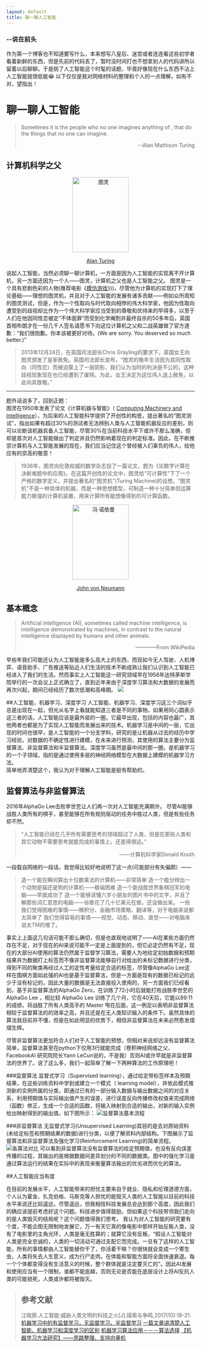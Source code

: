 ```yaml
---
layout: default
title: 聊一聊人工智能
---
```

### --说在前头
作为第一个博客也不知道要写什么，本来想写八皇后、迷宫或者连连看这些初学者看着新鲜的东西，但是先前的代码丢了，暂时没时间打也不想拿别人的代码讲所以留着以后聊聊。于是挑了人工智能这个时髦的话题，毕竟好像现在什么东西不沾上人工智能就很低能:joy: 以下仅仅是我对网络材料的整理和个人的一点理解，如有不对，望指出！

# 聊一聊人工智能
> Sometimes it is the people who no one imagines anything of , that do the things that no one can imagine.
> <p align="right">--Alan Mathison Turing</p>


## 计算机科学之父

<div align="center">
<img  src="images/turing.jpg" width = "150" height = "200" title="图灵" alt="图灵" />

[Alan Turing](https://zh.wikipedia.org/wiki/%E8%89%BE%E4%BC%A6%C2%B7%E5%9B%BE%E7%81%B5)
</div>

说起人工智能，当然必须聊一聊计算机，一方面是因为人工智能的实现离不开计算机，另一方面还因为一个人——图灵，计算机之父也是人工智能之父。
图灵是一个具有悲剧色彩的人物(推荐电影《[模仿游戏](https://movie.douban.com/subject/10463953/)》))，尽管他为计算机的实现打下了理论基础——理想的图灵机，并且对于人工智能的发展有诸多贡献——例如众所周知的图灵测试，但是，作为一个性取向与时代取向相悖的伟大科学家，他因为性取向遭受到的歧视却比作为一个伟大科学家应当受到的尊敬和优待来的早得多，以至于人们在他因同性恋被定“不体面罪”而受到化学阉割并最终自杀的50多年后，英国首相布朗才在一份几千人签名请愿书下向这位计算机之父和二战英雄做了官方道歉：“我们很抱歉。你本该被更好对待。(We are sorry. You deserved so much better.)”
>2013年12月24日，在英国司法部长Chris Grayling的要求下，英国女王向图灵颁发了皇家赦免。英国司法部长宣布，“图灵的晚年生活因为其同性取向（同性恋）而被迫蒙上了一层阴影，我们认为当时的判决是不公的，这种歧视现象现在也已经遭到了废除。为此，女王决定为这位伟人送上赦免，以此向其致敬。”
***
题外话说多了，回到正题：<br />
图灵在1950年发表了论文《计算机器与智能》（ [Computing Machinery and Intelligence](https://www.csee.umbc.edu/courses/471/papers/turing.pdf)），为后来的人工智能科学提供了开创性的构思，提出著名的“图灵测试”，指出如果有超过30%的测试者无法辨别人类与人工智能机器反应的差别，则可以论断该机器具备人工智能，尽管30%在当前科技水平下或许不那么准确，但却是首次对人工智能做出了判定并且仍然影响着现在的判定标准。因此，在不断推崇计算机与人工智能发展的现在，我们应当记住这个曾经被人们辜负的伟人，给他应有的崇高的敬意！

>1936年，图灵向伦敦权威的数学杂志投了一篇论文，题为《论数字计算在决断难题中的应用》。在这篇开创性的论文中，图灵给“可计算性”下了一个严格的数学定义，并提出著名的“图灵机”(Turing Machine)的设想。“图灵机”不是一种具体的机器，而是一种思想模型，可制造一种十分简单但运算能力极强的计算机装置，用来计算所有能想像得到的可计算函数。


<div align="center">
<img float="center" src="images/JohnvonNeumann-LosAlamos.gif" width="150" height="200" title="冯·诺依曼 "alt="冯·诺依曼">

[John von Neumann](https://zh.wikipedia.org/wiki/%E7%BA%A6%E7%BF%B0%C2%B7%E5%86%AF%C2%B7%E8%AF%BA%E4%BC%8A%E6%9B%BC)


</div>

## 基本概念
>Artificial intelligence (AI), sometimes called machine intelligence, is intelligence demonstrated by machines, in contrast to the natural intelligence displayed by humans and other animals.                          <p align="right">————From WikiPedia</p>

早些年我们可能还认为人工智能是多么高大上的东西，而现如今无人驾驶、人机博弈、语音助手、广告推送等贴近人们生活的技术不断成熟让我们认识到人工智能已经进入了我们的生活。然而事实上人工智能这一研究领域早在1956年达特茅斯学院举行的一次会议上正式确立了，直到近年来由于深度学习算法和大数据的发展而再次兴起，期间已经经历了数次低潮和高峰期。
![](images/Now.jpeg)

##人工智能、机器学习、深度学习
人工智能、机器学习、深度学习这三个词似乎总是出现在一起，但光从名字上看就能知道三者是不同的事物。如果用同心圆表示这三者的话，人工智能应该是最外层的一圈，它最早出现，包括的内容也最广，其他两者也都是为了实现人工智能而发展出来的技术。机器学习是中间的一层，它出现的时间也很早，是人工智能的一个分支学科，研究的是让机器从过去的经历中学习经验，对数据的不确定性进行建模，在未来进行预测，其使用的算法主要分为监督算法、非监督算法和半监督算法。深度学习虽然是最中间的那一圈，是机器学习的一个子领域，指的是通过使用多层的神经网络模型在大数据上建模的机器学习方法。<br/>
简单地弄清楚这个，我认为对于理解人工智能是挺有帮助的。

## 监督算法与非监督算法

2016年AlphaGo Lee击败李世乭让人们再一次对人工智能充满期许。
尽管AI能够战胜人类所有的棋手，甚至能够在所有规则驱动的任务中胜过人类，但是有些任务却不然。
>“人工智能已经在几乎所有需要思考的领域超过了人类，但是在那些人类和其它动物不需要思考就能完成的事情上，还差得很远。”<p align="right">——计算机科学家Donald Knuth</p>

一段载自网络的一段话，我觉得比较好地说明了这一点(可能部分有失偏颇）——
>造一个能在瞬间算出十位数乘法的计算机——非常简单
造一个能分辨出一个动物是猫还是狗的计算机——极端困难
造一个能战胜世界象棋冠军的电脑——早就成功了
造一个能够读懂六岁小朋友的图片书中的文字，并且了解那些词汇意思的电脑——谷歌花了几十亿美元在做，还没做出来。
一些我们觉得困难的事情——微积分、金融市场策略、翻译等，对于电脑来说都太简单了
我们觉得容易的事情——视觉、动态、移动、直觉——对电脑来说太TM的难了。

事实上上面这几句话可能不那么确切，但是也直观地说明了——AI在某些方面仍然存在不足，对于现在的AI来说可能不一定是上面提到的，但它必定仍然有不足，现在的大部分AI使用的算法仍然属于监督学习算法，需要人为地给定初始数据和预期结果并为数据打上标签而不像非监督算法能够自行对给出的未标记数据进行分类，得到不同的聚类再经过人工的定性考量给定合适的标签，尽管像AlphaGo Lee这样在围棋方面如此强的AI也是基于监督算法，但是一方面是现有的数据已标记的远少于没有标记的，因此大量的数据是无法直接投入使用的，另一方面我们已经看到，基于非监督算法的AlphaGo Zero，在训练了72小时后就能打败战胜李世乭的 AlphaGo Lee ，相比较 AlphaGo Lee 训练了几个月，它在40天后，它能以89:11的成绩，将战胜了所有人类高手的 Master 甩在后面，这一例足以表明非监督算法相较于监督算法的的效率之高，并且还是在无人类知识输入的条件下。虽然具体的算法我目前并不懂，但是在如此明显的优势下，相信非监督算法在未来必然愈发熠熠生辉。

尽管非监督算法更加符合人们对于人工智能的预想，但相对来说却远没有监督算法简单，监督算法甚至在python下仅用3行就能完成（卷积神经网络之父、FacebookAI 研究院院长Yann LeCun说的，不是我）否则AI或许早就是非监督算法的世界了。说了这么多，我们一起简单了解一下两种算法的工作原理吧！

###监督算法
监督式学习（Supervised learning），通过给定带标签样本及预期结果，在这些训练资料中学到或建立一个模式（ learning model），并依此模式推测新的实例所属的分类，即通过已有的一部分输入数据与输出数据之间的对应关系，利用预期值与实际输出值产生的误差，进行误差反向传播修改权值来完成网络（函数）修正，生成一个合适的函数，将输入映射到合适的输出，对新的输入实例给出映射得到的输出值。如下图所示：
![监督算法基本流程](images/JDSF.png)


###非监督算法
无监督式学习(Unsupervised Learning)其目的是去对原始资料(未给定标签和预期结果的数据)进行分类，以便了解资料内部结构。下图展示了监督算法和非监督算法及强化学习(Reinforcement Learning)的简单流程。
![各算法对比](images/algorithm.jpg)
可以看到非监督算法没有监督算法的给定预期值，也没有反向误差传播的过程，其输出的是根据数据间差异划分的不同的数据类。图中的强化学习是通过算法运行的结果在实际中的表现来衡量算法输出的优劣进而优化的算法。


##人工智能应当有度

在目前的发展水平，人工智能带来的担忧主要来自于就业、隐私和伦理道德方面，个人认为霍金、扎克伯格、马斯克等人担忧的能毁灭人类的人工智能以目前的科技水平来说还比较遥远，尽管遥远，但我相信科技发展总会达到那个高度，因此我们的确应该提前考虑好这个问题。科技进步值得鼓励，但如果这个科技带领我们走向的是人类毁灭的结局呢？这个问题值得我们思考。
我认为对人工智能的研究要有个度，不能企图无限制地发展它，万一有天它真的像电影中那样开始反叛人类，没有了电影里的主角光环，人类是毫无胜算的；就算它没有反叛，“假设人工智能对人类是完全忠诚的，人类的一切活动可通过支配它而完成。一旦有了这样的人工智能，所有的事情都由人工智能替你干了，你活着干嘛？你很快就会变成一个寄生虫，人类将失去人生意义，成为行尸走肉，在体能和智能方面将全面快速衰退。每一个个体都变得没有生活意义的时候，整个群体就是注定要灭亡的”。因此AI发展和使用应当有一个限制，谁都不能逾越，否则无论是否能在底层设计上将AI反抗人类的可能锁死，人类或许都将被毁灭。


>## 参考文献
>江晓原.人工智能:威胁人类文明的科技之火[J].探索与争鸣,2017(10):18-21.
>[机器学习中的有监督学习，无监督学习，半监督学习](https://blog.csdn.net/u011067360/article/details/24735415)
>[一篇文章讲清楚人工智能、机器学习和深度学习的区别](https://36kr.com/p/5052482.html)
>[机器学习算法应用－－－算法选择](https://zhuanlan.zhihu.com/p/28760693)
>[【机器学习方法研究】——思路整理、支持向量机](https://blog.csdn.net/u011089523/article/details/78166494)
